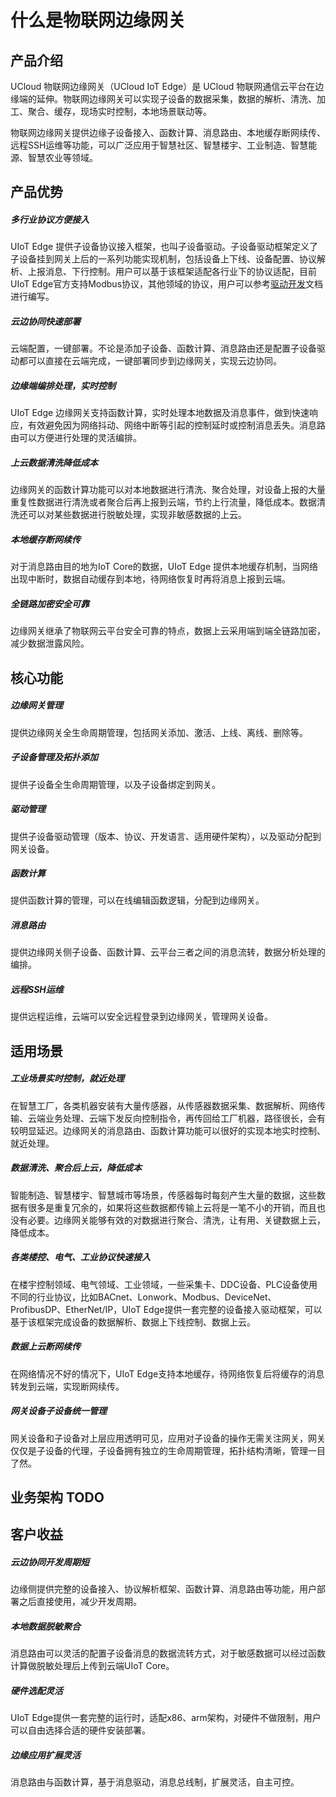 # 什么是物联网边缘网关

## 产品介绍

UCloud 物联网边缘网关（UCloud IoT Edge）是 UCloud 物联网通信云平台在边缘端的延伸。物联网边缘网关可以实现子设备的数据采集，数据的解析、清洗、加工、聚合、缓存，现场实时控制，本地场景联动等。

物联网边缘网关提供边缘子设备接入、函数计算、消息路由、本地缓存断网续传、远程SSH运维等功能，可以广泛应用于智慧社区、智慧楼宇、工业制造、智慧能源、智慧农业等领域。



## 产品优势

##### 多行业协议方便接入

UIoT Edge 提供子设备协议接入框架，也叫子设备驱动。子设备驱动框架定义了子设备挂到网关上后的一系列功能实现机制，包括设备上下线、设备配置、协议解析、上报消息、下行控制。用户可以基于该框架适配各行业下的协议适配，目前UIoT Edge官方支持Modbus协议，其他领域的协议，用户可以参考[驱动开发]()文档进行编写。

##### 云边协同快速部署

云端配置，一键部署。不论是添加子设备、函数计算、消息路由还是配置子设备驱动都可以直接在云端完成，一键部署同步到边缘网关，实现云边协同。

##### 边缘端编排处理，实时控制

UIoT Edge 边缘网关支持函数计算，实时处理本地数据及消息事件，做到快速响应，有效避免因为网络抖动、网络中断等引起的控制延时或控制消息丢失。消息路由可以方便进行处理的灵活编排。

##### 上云数据清洗降低成本

边缘网关的函数计算功能可以对本地数据进行清洗、聚合处理，对设备上报的大量重复性数据进行清洗或者聚合后再上报到云端，节约上行流量，降低成本。数据清洗还可以对某些数据进行脱敏处理，实现非敏感数据的上云。

##### 本地缓存断网续传

对于消息路由目的地为IoT Core的数据，UIoT Edge 提供本地缓存机制，当网络出现中断时，数据自动缓存到本地，待网络恢复时再将消息上报到云端。

##### 全链路加密安全可靠

边缘网关继承了物联网云平台安全可靠的特点，数据上云采用端到端全链路加密，减少数据泄露风险。




## 核心功能

##### 边缘网关管理

提供边缘网关全生命周期管理，包括网关添加、激活、上线、离线、删除等。

##### 子设备管理及拓扑添加

提供子设备全生命周期管理，以及子设备绑定到网关。

##### 驱动管理

提供子设备驱动管理（版本、协议、开发语言、适用硬件架构），以及驱动分配到网关设备。

##### 函数计算

提供函数计算的管理，可以在线编辑函数逻辑，分配到边缘网关。

##### 消息路由

提供边缘网关侧子设备、函数计算、云平台三者之间的消息流转，数据分析处理的编排。

##### 远程SSH运维

提供远程运维，云端可以安全远程登录到边缘网关，管理网关设备。



## 适用场景

##### 工业场景实时控制，就近处理

在智慧工厂，各类机器安装有大量传感器，从传感器数据采集、数据解析、网络传输、云端业务处理、云端下发反向控制指令，再传回给工厂机器，路径很长，会有较明显延迟。边缘网关的消息路由、函数计算功能可以很好的实现本地实时控制、就近处理。

##### 数据清洗、聚合后上云，降低成本

智能制造、智慧楼宇、智慧城市等场景，传感器每时每刻产生大量的数据，这些数据有很多是重复冗余的，如果将这些数据都传输上云将是一笔不小的开销，而且也没有必要。边缘网关能够有效的对数据进行聚合、清洗，让有用、关键数据上云，降低成本。

##### 各类楼控、电气、工业协议快速接入

在楼宇控制领域、电气领域、工业领域，一些采集卡、DDC设备、PLC设备使用不同的行业协议，比如BACnet、Lonwork、Modbus、DeviceNet、ProfibusDP、EtherNet/IP，UIoT Edge提供一套完整的设备接入驱动框架，可以基于该框架完成设备的数据解析、数据上下线控制、数据上云。

##### 数据上云断网续传

在网络情况不好的情况下，UIoT Edge支持本地缓存，待网络恢复后将缓存的消息转发到云端，实现断网续传。

##### 网关设备子设备统一管理

网关设备和子设备对上层应用透明可见，应用对子设备的操作无需关注网关，网关仅仅是子设备的代理，子设备拥有独立的生命周期管理，拓扑结构清晰，管理一目了然。




## 业务架构 TODO



## 客户收益

##### 云边协同开发周期短

边缘侧提供完整的设备接入、协议解析框架、函数计算、消息路由等功能，用户部署之后直接使用，减少开发周期。

##### 本地数据脱敏聚合

消息路由可以灵活的配置子设备消息的数据流转方式，对于敏感数据可以经过函数计算做脱敏处理后上传到云端UIoT Core。

##### 硬件选配灵活

UIoT Edge提供一套完整的运行时，适配x86、arm架构，对硬件不做限制，用户可以自由选择合适的硬件安装部署。

##### 边缘应用扩展灵活

消息路由与函数计算，基于消息驱动，消息总线制，扩展灵活，自主可控。


